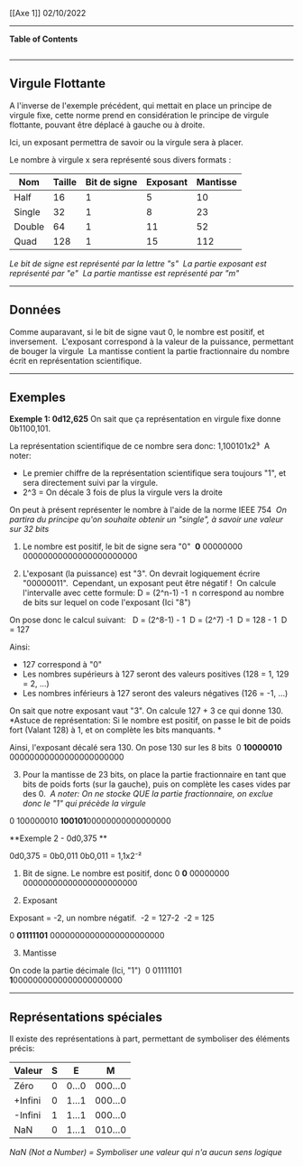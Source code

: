 [[Axe 1]]
02/10/2022
****
**Table of Contents**
```table-of-contents
```

****
## Virgule Flottante

A l'inverse de l'exemple précédent, qui mettait en place un principe de virgule fixe, cette norme prend en considération le principe de virgule flottante, pouvant être déplacé à gauche ou à droite. 

Ici, un exposant permettra de savoir ou la virgule sera à placer. 

Le nombre à virgule x sera représenté sous divers formats :

| Nom    | Taille | Bit de signe | Exposant | Mantisse |
| ------ | ------ | ------------ | -------- | -------- |
| Half   | 16     | 1            | 5        | 10       |
| Single | 32     | 1            | 8        | 23       |
| Double | 64     | 1            | 11       | 52       |
| Quad   | 128    | 1            | 15       | 112      |

*Le bit de signe est représenté par la lettre "s" 
La partie exposant est représenté par "e" 
La partie mantisse est représenté par "m"*


****
## Données

Comme auparavant, si le bit de signe vaut 0, le nombre est positif, et inversement. 
L'exposant correspond à la valeur de la puissance, permettant de bouger la virgule 
La mantisse contient la partie fractionnaire du nombre écrit en représentation scientifique.


****
## Exemples

**Exemple 1: 0d12,625**
On sait que ça représentation en virgule fixe donne 0b1100,101. 

La représentation scientifique de ce nombre sera donc: 1,100101x2³ 
A noter:  
- Le premier chiffre de la représentation scientifique sera toujours "1", et sera directement suivi par la virgule. 
- 2^3 = On décale 3 fois de plus la virgule vers la droite 


On peut à présent représenter le nombre à l'aide de la norme IEEE 754 
	*On partira du principe qu'on souhaite obtenir un "single", à savoir une valeur sur 32 bits* 

1. Le nombre est positif, le bit de signe sera "0" 
**0** 00000000 00000000000000000000000 


2. L'exposant (la puissance) est "3". On devrait logiquement écrire "00000011".  Cependant, un exposant peut être négatif ! 
	On calcule l'intervalle avec cette formule: D = (2^n-1) -1 
	n correspond au nombre de bits sur lequel on code l'exposant (Ici "8") 

On pose donc le calcul suivant:  
D = (2^8-1) - 1 
D = (2^7) -1 
D = 128 - 1 
D = 127 

Ainsi:  
- 127 correspond à "0" 
- Les nombres supérieurs à 127 seront des valeurs positives (128 = 1, 129 = 2, …) 
- Les nombres inférieurs à 127 seront des valeurs négatives (126 = -1, …) 


On sait que notre exposant vaut "3". On calcule 127 + 3 ce qui donne 130.
	*Astuce de représentation: Si le nombre est positif, on passe le bit de poids fort (Valant 128) à 1, et on complète les bits manquants. *


Ainsi, l'exposant décalé sera 130. On pose 130 sur les 8 bits 
0 **10000010** 00000000000000000000000 


3. Pour la mantisse de 23 bits, on place la partie fractionnaire en tant que bits de poids forts (sur la gauche), puis on complète les cases vides par des 0. 
	*A noter: On ne stocke QUE la partie fractionnaire, on exclue donc le "1" qui précède la virgule*

0 100000010 **100101**00000000000000000 


**Exemple 2 - 0d0,375 **

0d0,375 = 0b0,011
0b0,011 = 1,1x2⁻² 

1. Bit de signe. Le nombre est positif, donc 0
**0** 00000000 00000000000000000000000 


2. Exposant 

Exposant = -2, un nombre négatif. 
-2 = 127-2 
-2 = 125 

0 **01111101** 00000000000000000000000 


3. Mantisse 

On code la partie décimale (Ici, "1") 
0 01111101 **1**0000000000000000000000


****
## Représentations spéciales

Il existe des représentations à part, permettant de symboliser des éléments précis: 

| Valeur  | S   | E   | M     |
| ------- | --- | --- | ----- |
| Zéro    | 0   | 0…0 | 000…0 |
| +Infini | 0   | 1…1 | 000…0 |
| -Infini | 1   | 1…1 | 000…0 |
| NaN     | 0   | 1…1 | 010…0 |
*NaN (Not a Number) = Symboliser une valeur qui n'a aucun sens logique*

